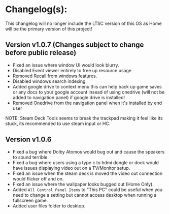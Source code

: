 # Changelog(s):
This changelog will no longer include the LTSC version of this OS as Home will be the primary version of this project!

## Version v1.0.7 (Changes subject to change before public release)
- Fixed an issue where window UI would look blurry.
- Disabled Event viewer entirely to free up resource usage
- Removed Recall from windows features.
- Disabled windows search indexing
- Added google drive to context menu this can help back up game saves or any docs to your google account insead of using onedrive (will not be added to navigation panel) if google drive is installed!
- Removed Onedrive from the navigation panel when it's installed by end user

NOTE: Steam Deck Tools seems to break the trackpad making it feel like its stuck, its recommended to use steam input or HC.

## Version v1.0.6
- Fixed a bug where Dolby Atomos would bug out and cause the speakers to sound terrible.
- Fixed a bug where users using a type c to hdmi dongle or dock would have issues displaying video out on a TV/Monitor setup.
- Fixed an issue when the steam deck is moved the video out connection would flicker off and on.
- Fixed an issue where the wallpaper looks bugged out (Home Only).
- Added `All Control Panel Items` to "This PC" could be useful when you need to change a setting but cannot access desktop when running a fullscreen game.
- Added user files folder to desktop.
